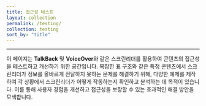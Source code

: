 ```yaml
---
title: 접근성 테스트
layout: collection
permalink: /testing/
collection: testing
sort_by: "title"
---
```


***

이 페이지는 **TalkBack** 및 **VoiceOver**와 같은 스크린리더를 활용하여 콘텐츠의 접근성을 테스트하고 개선하기 위한 공간입니다. 복잡한 표 구조와 같은 특정 콘텐츠에서 스크린리더가 정보를 올바르게 전달하지 못하는 문제를 해결하기 위해, 다양한 예제를 제작하여 각 상황에서 스크린리더가 어떻게 작동하는지 확인하고 분석하는 데 목적이 있습니다. 이를 통해 사용자 경험을 개선하고 접근성을 보장할 수 있는 효과적인 해결 방안을 모색합니다.

